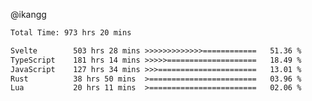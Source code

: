 @ikangg
<!--START_SECTION:waka-->

```txt
Total Time: 973 hrs 20 mins

Svelte        503 hrs 28 mins >>>>>>>>>>>>>============   51.36 %
TypeScript    181 hrs 14 mins >>>>>====================   18.49 %
JavaScript    127 hrs 34 mins >>>======================   13.01 %
Rust          38 hrs 50 mins  >========================   03.96 %
Lua           20 hrs 11 mins  >========================   02.06 %
```

<!--END_SECTION:waka-->
